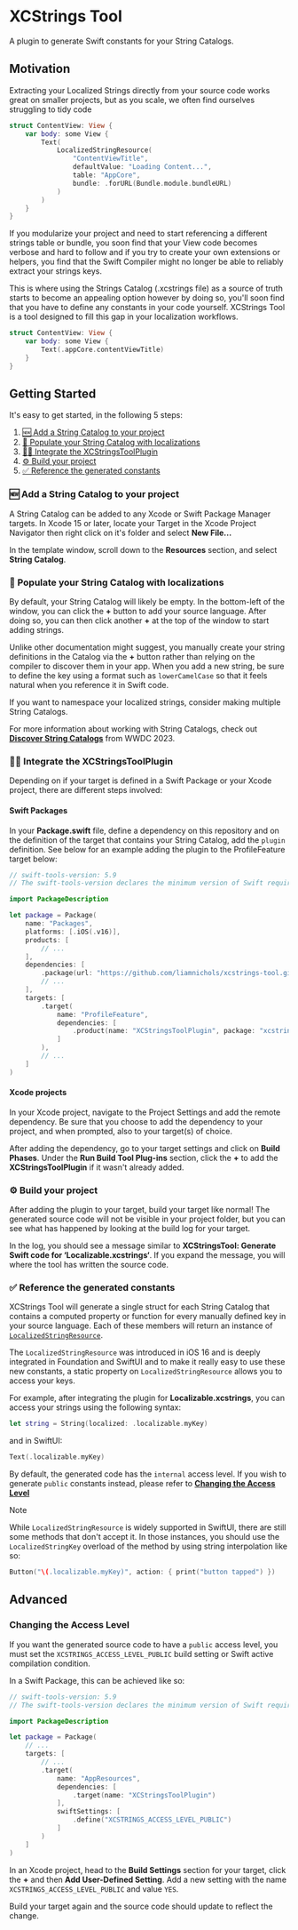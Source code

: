 # XCStrings Tool

A plugin to generate Swift constants for your String Catalogs.

## Motivation

Extracting your Localized Strings directly from your source code works great on smaller projects, but as you scale, we often find ourselves struggling to tidy code

```swift
struct ContentView: View {
    var body: some View {
        Text(
            LocalizedStringResource(
                "ContentViewTitle",
                defaultValue: "Loading Content...",
                table: "AppCore",
                bundle: .forURL(Bundle.module.bundleURL)
            )
        )
    }
}
``` 

If you modularize your project and need to start referencing a different strings table or bundle, you soon find that your View code becomes verbose and hard to follow and if you try to create your own extensions or helpers, you find that the Swift Compiler might no longer be able to reliably extract your strings keys.

This is where using the Strings Catalog (.xcstrings file) as a source of truth starts to become an appealing option however by doing so, you'll soon find that you have to define any constants in your code yourself. XCStrings Tool is a tool designed to fill this gap in your localization workflows. 

```swift
struct ContentView: View {
    var body: some View {
        Text(.appCore.contentViewTitle)
    }
}
``` 

## Getting Started

It's easy to get started, in the following 5 steps:

1. [🆕 Add a String Catalog to your project](#-add-a-string-catalog-to-your-project) 
2. [📝 Populate your String Catalog with localizations](#-populate-your-string-catalog-with-localizations)
3. [🧑‍💻 Integrate the XCStringsToolPlugin](#-integrate-the-xcstringstoolplugin)
4. [⚙️ Build your project](#%EF%B8%8F-build-your-project)
5. [✅ Reference the generated constants](#-reference-the-generated-constants)

### 🆕 Add a String Catalog to your project

A String Catalog can be added to any Xcode or Swift Package Manager targets. In Xcode 15 or later, locate your Target in the Xcode Project Navigator then right click on it's folder and select **New File...**

In the template window, scroll down to the **Resources** section, and select **String Catalog**. 

### 📝 Populate your String Catalog with localizations
 
By default, your String Catalog will likely be empty. In the bottom-left of the window, you can click the **+** button to add your source language. After doing so, you can then click another **+** at the top of the window to start adding strings.

Unlike other documentation might suggest, you manually create your string definitions in the Catalog via the **+** button rather than relying on the compiler to discover them in your app. When you add a new string, be sure to define the key using a format such as `lowerCamelCase` so that it feels natural when you reference it in Swift code.

If you want to namespace your localized strings, consider making multiple String Catalogs.

For more information about working with String Catalogs, check out [**Discover String Catalogs**](https://developer.apple.com/videos/play/wwdc2023/10155/) from WWDC 2023.

### 🧑‍💻 Integrate the XCStringsToolPlugin

Depending on if your target is defined in a Swift Package or your Xcode project, there are different steps involved:

#### Swift Packages

In your **Package.swift** file, define a dependency on this repository and on the definition of the target that contains your String Catalog, add the `plugin` definition. See below for an example adding the plugin to the ProfileFeature target below:

```swift
// swift-tools-version: 5.9
// The swift-tools-version declares the minimum version of Swift required to build this package.

import PackageDescription

let package = Package(
    name: "Packages",
    platforms: [.iOS(.v16)],
    products: [
        // ...
    ],
    dependencies: [
        .package(url: "https://github.com/liamnichols/xcstrings-tool.git", from: "0.1.0"),
        // ...
    ],
    targets: [
        .target(
            name: "ProfileFeature",
            dependencies: [
                .product(name: "XCStringsToolPlugin", package: "xcstrings-tool")
            ]
        ),
        // ...
    ]
)
```

#### Xcode projects

In your Xcode project, navigate to the Project Settings and add the remote dependency. Be sure that you choose to add the dependency to your project, and when prompted, also to your target(s) of choice.

After adding the dependency, go to your target settings and click on **Build Phases**. Under the **Run Build Tool Plug-ins** section, click the **+** to add the **XCStringsToolPlugin** if it wasn't already added.


### ⚙️ Build your project

After adding the plugin to your target, build your target like normal! The generated source code will not be visible in your project folder, but you can see what has happened by looking at the build log for your target.

In the log, you should see a message similar to **XCStringsTool: Generate Swift code for ‘Localizable.xcstrings‘**. If you expand the message, you will where the tool has written the source code.

### ✅ Reference the generated constants

XCStrings Tool will generate a single struct for each String Catalog that contains a computed property or function for every manually defined key in your source language. Each of these members will return an instance of [`LocalizedStringResource`](https://developer.apple.com/documentation/foundation/localizedstringresource).

The `LocalizedStringResource` was introduced in iOS 16 and is deeply integrated in Foundation and SwiftUI and to make it really easy to use these new constants, a static property on `LocalizedStringResource` allows you to access your keys.

For example, after integrating the plugin for **Localizable.xcstrings**, you can access your strings using the following syntax:

```swift
let string = String(localized: .localizable.myKey)
```

and in SwiftUI:

```swift
Text(.localizable.myKey)
```

By default, the generated code has the `internal` access level. If you wish to generate `public` constants instead, please refer to [**Changing the Access Level**](#changing-the-access-level) 

> [!NOTE]
> While `LocalizedStringResource` is widely supported in SwiftUI, there are still some methods that don't accept it. In those instances, you should use the `LocalizedStringKey` overload of the method by using string interpolation like so:
>
> ```swift
> Button("\(.localizable.myKey)", action: { print("button tapped") })
> ``` 

## Advanced

### Changing the Access Level

If you want the generated source code to have a `public` access level, you must set the `XCSTRINGS_ACCESS_LEVEL_PUBLIC` build setting or Swift active compilation condition.

In a Swift Package, this can be achieved like so:

```swift
// swift-tools-version: 5.9
// The swift-tools-version declares the minimum version of Swift required to build this package.

import PackageDescription

let package = Package(
    // ...
    targets: [
        // ...
        .target(
            name: "AppResources",
            dependencies: [
                .target(name: "XCStringsToolPlugin")
            ],
            swiftSettings: [
                .define("XCSTRINGS_ACCESS_LEVEL_PUBLIC")
            ]
        )
    ]
)
``` 

In an Xcode project, head to the **Build Settings** section for your target, click the **+** and then **Add User-Defined Setting**. Add a new setting with the name `XCSTRINGS_ACCESS_LEVEL_PUBLIC` and value `YES`.

Build your target again and the source code should update to reflect the change.
